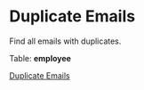 # Duplicate Emails
Find all emails with duplicates.

Table: **employee**

[Duplicate Emails](https://platform.stratascratch.com/coding/9895-duplicate-emails?code_type=3)